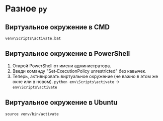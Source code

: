 # Разное `py`

## Виртуальное окружение в CMD
`venv\Scripts\activate.bat`

## Виртуальное окружение в PowerShell
1. Открой PowerShell от имени администратора.
2. Введи команду "Set-ExecutionPolicy unrestricted" без кавычек.
3. Теперь, активировать виртуальное окружение (не важно в этом же окне или в новом).
`python env\Scripts\activate` -> `env\Scripts\activate`

## Виртуальное окружение в Ubuntu
`source venv/bin/activate`